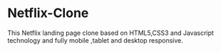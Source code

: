 # Netflix-Clone
This Netflix landing page clone based on HTML5,CSS3 and Javascript technology and fully mobile ,tablet and desktop responsive.
